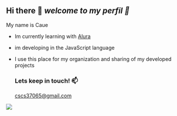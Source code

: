 ## Hi there 👋 _welcome to my perfil 🌴_

My name is Caue

- Im currently learning with [Alura](https://www.aluira.com.br)

- im developing in the JavaScript language

- I use this place for my organization and sharing of my developed projects

  ### Lets keep in touch! 📫

   cscs37065@gmail.com

![](https://media1.tenor.com/m/8Nfv_d5eEf0AAAAd/rocky-success.gif)
  
